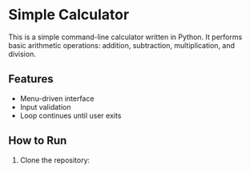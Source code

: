 # Simple Calculator

This is a simple command-line calculator written in Python. It performs basic arithmetic operations: addition, subtraction, multiplication, and division.

## Features

- Menu-driven interface
- Input validation
- Loop continues until user exits

## How to Run

1. Clone the repository:
